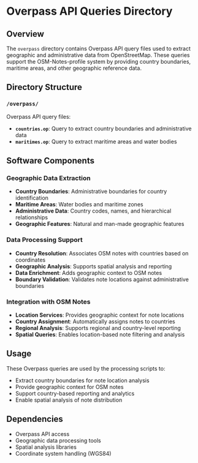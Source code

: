 # Overpass API Queries Directory

## Overview
The `overpass` directory contains Overpass API query files used to extract
geographic and administrative data from OpenStreetMap. These queries support the
OSM-Notes-profile system by providing country boundaries, maritime areas, and
other geographic reference data.

## Directory Structure

### `/overpass/`
Overpass API query files:
- **`countries.op`**: Query to extract country boundaries and administrative data
- **`maritimes.op`**: Query to extract maritime areas and water bodies

## Software Components

### Geographic Data Extraction
- **Country Boundaries**: Administrative boundaries for country identification
- **Maritime Areas**: Water bodies and maritime zones
- **Administrative Data**: Country codes, names, and hierarchical relationships
- **Geographic Features**: Natural and man-made geographic features

### Data Processing Support
- **Country Resolution**: Associates OSM notes with countries based on coordinates
- **Geographic Analysis**: Supports spatial analysis and reporting
- **Data Enrichment**: Adds geographic context to OSM notes
- **Boundary Validation**: Validates note locations against administrative boundaries

### Integration with OSM Notes
- **Location Services**: Provides geographic context for note locations
- **Country Assignment**: Automatically assigns notes to countries
- **Regional Analysis**: Supports regional and country-level reporting
- **Spatial Queries**: Enables location-based note filtering and analysis

## Usage
These Overpass queries are used by the processing scripts to:
- Extract country boundaries for note location analysis
- Provide geographic context for OSM notes
- Support country-based reporting and analytics
- Enable spatial analysis of note distribution

## Dependencies
- Overpass API access
- Geographic data processing tools
- Spatial analysis libraries
- Coordinate system handling (WGS84)

